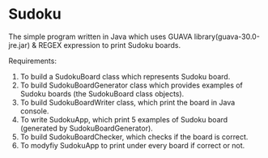 # Sudoku

The simple program written in Java which uses GUAVA library(guava-30.0-jre.jar) & REGEX expression to print Sudoku boards.

Requirements:
1.	To build a SudokuBoard class which represents Sudoku board.
2.	To build SudokuBoardGenerator class which provides examples of Sudoku boards (the SudokuBoard class objects).
3.  To build SudokuBoardWriter class, which print the board in Java console.
4.  To write SudokuApp, which print 5 examples of Sudoku board (generated by SudokuBoardGenerator).
5.  To build SudokuBoardChecker, which checks if the board is correct.
6.  To modyfiy SudokuApp to print under every board if correct or not.

